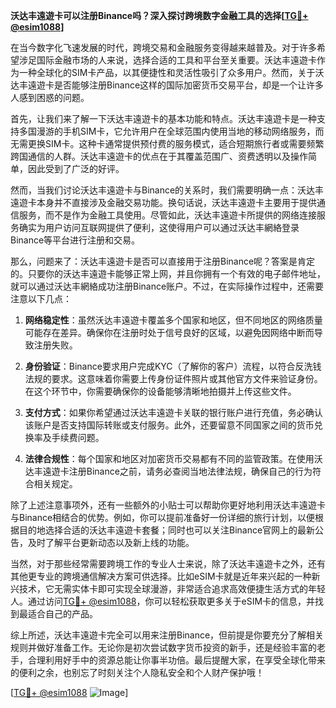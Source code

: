 **沃达丰遠遊卡可以注册Binance吗？深入探讨跨境数字金融工具的选择[[TG💪+ @esim1088](https://t.me/s/esim1088)]**

在当今数字化飞速发展的时代，跨境交易和金融服务变得越来越普及。对于许多希望涉足国际金融市场的人来说，选择合适的工具和平台至关重要。沃达丰遠遊卡作为一种全球化的SIM卡产品，以其便捷性和灵活性吸引了众多用户。然而，关于沃达丰遠遊卡是否能够注册Binance这样的国际加密货币交易平台，却是一个让许多人感到困惑的问题。

首先，让我们来了解一下沃达丰遠遊卡的基本功能和特点。沃达丰遠遊卡是一种支持多国漫游的手机SIM卡，它允许用户在全球范围内使用当地的移动网络服务，而无需更换SIM卡。这种卡通常提供预付费的服务模式，适合短期旅行者或需要频繁跨国通信的人群。沃达丰遠遊卡的优点在于其覆盖范围广、资费透明以及操作简单，因此受到了广泛的好评。

然而，当我们讨论沃达丰遠遊卡与Binance的关系时，我们需要明确一点：沃达丰遠遊卡本身并不直接涉及金融交易功能。换句话说，沃达丰遠遊卡主要用于提供通信服务，而不是作为金融工具使用。尽管如此，沃达丰遠遊卡所提供的网络连接服务确实为用户访问互联网提供了便利，这使得用户可以通过沃达丰網絡登录Binance等平台进行注册和交易。

那么，问题来了：沃达丰遠遊卡是否可以直接用于注册Binance呢？答案是肯定的。只要你的沃达丰遠遊卡能够正常上网，并且你拥有一个有效的电子邮件地址，就可以通过沃达丰網絡成功注册Binance账户。不过，在实际操作过程中，还需要注意以下几点：

1. **网络稳定性**：虽然沃达丰遠遊卡覆盖多个国家和地区，但不同地区的网络质量可能存在差异。确保你在注册时处于信号良好的区域，以避免因网络中断而导致注册失败。
   
2. **身份验证**：Binance要求用户完成KYC（了解你的客户）流程，以符合反洗钱法规的要求。这意味着你需要上传身份证件照片或其他官方文件来验证身份。在这个环节中，你需要确保你的设备能够清晰地拍摄并上传这些文件。

3. **支付方式**：如果你希望通过沃达丰遠遊卡关联的银行账户进行充值，务必确认该账户是否支持国际转账或支付服务。此外，还要留意不同国家之间的货币兑换率及手续费问题。

4. **法律合规性**：每个国家和地区对加密货币交易都有不同的监管政策。在使用沃达丰遠遊卡注册Binance之前，请务必查阅当地法律法规，确保自己的行为符合相关规定。

除了上述注意事项外，还有一些额外的小贴士可以帮助你更好地利用沃达丰遠遊卡与Binance相结合的优势。例如，你可以提前准备好一份详细的旅行计划，以便根据目的地选择合适的沃达丰遠遊卡套餐；同时也可以关注Binance官网上的最新公告，及时了解平台更新动态以及新上线的功能。

当然，对于那些经常需要跨境工作的专业人士来说，除了沃达丰遠遊卡之外，还有其他更专业的跨境通信解决方案可供选择。比如eSIM卡就是近年来兴起的一种新兴技术，它无需实体卡即可实现全球漫游，非常适合追求高效便捷生活方式的年轻人。通过访问[TG💪+ @esim1088](https://t.me/s/esim1088)，你可以轻松获取更多关于eSIM卡的信息，并找到最适合自己的产品。

综上所述，沃达丰遠遊卡完全可以用来注册Binance，但前提是你要充分了解相关规则并做好准备工作。无论你是初次尝试数字货币投资的新手，还是经验丰富的老手，合理利用好手中的资源总能让你事半功倍。最后提醒大家，在享受全球化带来的便利之余，也别忘了时刻关注个人隐私安全和个人财产保护哦！

[[TG💪+ @esim1088](https://t.me/s/esim1088) ![Image](https://i.postimg.cc/4NQfJmqS/Snipaste-2025-05-13-00-14-12.png)]